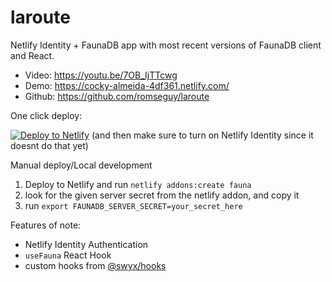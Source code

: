 # laroute

Netlify Identity + FaunaDB app with most recent versions of FaunaDB client and React.

- Video: https://youtu.be/7OB_IjTTcwg
- Demo: https://cocky-almeida-4df361.netlify.com/
- Github: https://github.com/romseguy/laroute

One click deploy:

[![Deploy to Netlify](https://www.netlify.com/img/deploy/button.svg)](https://app.netlify.com/start/deploy?repository=https://github.com/romseguy/laroute&stack=fauna) (and then make sure to turn on Netlify Identity since it doesnt do that yet)

Manual deploy/Local development

1. Deploy to Netlify and run `netlify addons:create fauna`
1. look for the given server secret from the netlify addon, and copy it
1. run `export FAUNADB_SERVER_SECRET=your_secret_here`

Features of note:

- Netlify Identity Authentication
- `useFauna` React Hook
- custom hooks from [@swyx/hooks](https://github.com/romseguy/hooks)
